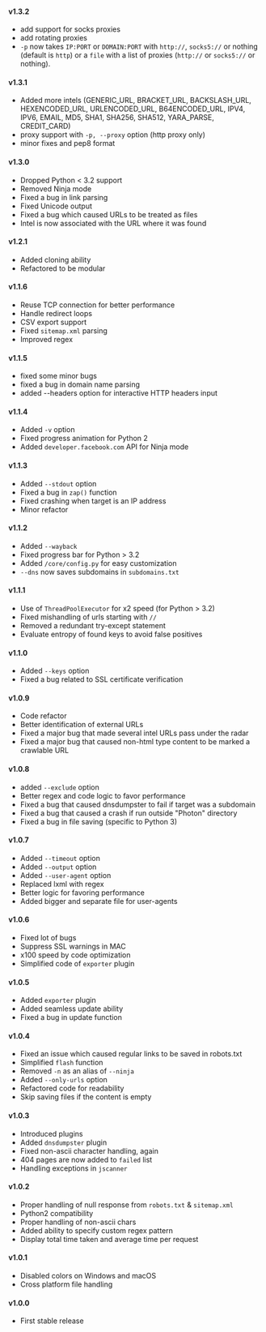 #### v1.3.2

-   add support for socks proxies
-   add rotating proxies
-   `-p` now takes `IP:PORT` or `DOMAIN:PORT` with `http://`, `socks5://` or nothing (default is `http`) or a `file` with a list of proxies (`http://` or `socks5://` or nothing).

#### v1.3.1

-   Added more intels (GENERIC_URL, BRACKET_URL, BACKSLASH_URL, HEXENCODED_URL, URLENCODED_URL, B64ENCODED_URL, IPV4, IPV6, EMAIL, MD5, SHA1, SHA256, SHA512, YARA_PARSE, CREDIT_CARD)
-   proxy support with `-p, --proxy` option (http proxy only)
-   minor fixes and pep8 format

#### v1.3.0

-   Dropped Python < 3.2 support
-   Removed Ninja mode
-   Fixed a bug in link parsing
-   Fixed Unicode output
-   Fixed a bug which caused URLs to be treated as files
-   Intel is now associated with the URL where it was found

#### v1.2.1

-   Added cloning ability
-   Refactored to be modular

#### v1.1.6

-   Reuse TCP connection for better performance
-   Handle redirect loops
-   CSV export support
-   Fixed `sitemap.xml` parsing
-   Improved regex

#### v1.1.5

-   fixed some minor bugs
-   fixed a bug in domain name parsing
-   added --headers option for interactive HTTP headers input

#### v1.1.4

-   Added `-v` option
-   Fixed progress animation for Python 2
-   Added `developer.facebook.com` API for Ninja mode

#### v1.1.3

-   Added `--stdout` option
-   Fixed a bug in `zap()` function
-   Fixed crashing when target is an IP address
-   Minor refactor

#### v1.1.2

-   Added `--wayback`
-   Fixed progress bar for Python > 3.2
-   Added `/core/config.py` for easy customization
-   `--dns` now saves subdomains in `subdomains.txt`

#### v1.1.1

-   Use of `ThreadPoolExecutor` for x2 speed (for Python > 3.2)
-   Fixed mishandling of urls starting with `//`
-   Removed a redundant try-except statement
-   Evaluate entropy of found keys to avoid false positives

#### v1.1.0

-   Added `--keys` option
-   Fixed a bug related to SSL certificate verification

#### v1.0.9

-   Code refactor
-   Better identification of external URLs
-   Fixed a major bug that made several intel URLs pass under the radar
-   Fixed a major bug that caused non-html type content to be marked a crawlable URL

#### v1.0.8

-   added `--exclude` option
-   Better regex and code logic to favor performance
-   Fixed a bug that caused dnsdumpster to fail if target was a subdomain
-   Fixed a bug that caused a crash if run outside "Photon" directory
-   Fixed a bug in file saving (specific to Python 3)

#### v1.0.7

-   Added `--timeout` option
-   Added `--output` option
-   Added `--user-agent` option
-   Replaced lxml with regex
-   Better logic for favoring performance
-   Added bigger and separate file for user-agents

#### v1.0.6

-   Fixed lot of bugs
-   Suppress SSL warnings in MAC
-   x100 speed by code optimization
-   Simplified code of `exporter` plugin

#### v1.0.5

-   Added `exporter` plugin
-   Added seamless update ability
-   Fixed a bug in update function

#### v1.0.4

-   Fixed an issue which caused regular links to be saved in robots.txt
-   Simplified `flash` function
-   Removed `-n` as an alias of `--ninja`
-   Added `--only-urls` option
-   Refactored code for readability
-   Skip saving files if the content is empty

#### v1.0.3

-   Introduced plugins
-   Added `dnsdumpster` plugin
-   Fixed non-ascii character handling, again
-   404 pages are now added to `failed` list
-   Handling exceptions in `jscanner`

#### v1.0.2

-   Proper handling of null response from `robots.txt` & `sitemap.xml`
-   Python2 compatibility
-   Proper handling of non-ascii chars
-   Added ability to specify custom regex pattern
-   Display total time taken and average time per request

#### v1.0.1

-   Disabled colors on Windows and macOS
-   Cross platform file handling

#### v1.0.0

-   First stable release
